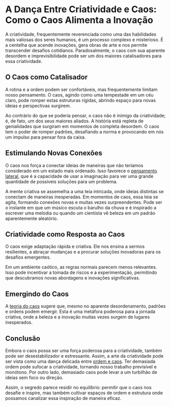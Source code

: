 # A Dança Entre Criatividade e Caos: Como o Caos Alimenta a Inovação

A criatividade, frequentemente reverenciada como uma das habilidades mais valiosas dos seres humanos, é um processo complexo e misterioso. É a centelha que acende inovações, gera obras de arte e nos permite transcender desafios cotidianos. Paradoxalmente, o caos com sua aparente desordem e imprevisibilidade pode ser um dos maiores catalisadores para essa criatividade.

## O Caos como Catalisador

A rotina e a ordem podem ser confortáveis, mas frequentemente limitam nosso pensamento. O caos, agindo como uma tempestade em um céu claro, pode romper estas estruturas rígidas, abrindo espaço para novas ideias e perspectivas surgirem.

Ao contrário do que se poderia pensar, o caos não é inimigo da criatividade; é, de fato, um dos seus maiores aliados. A história está repleta de genialidades que surgiram em momentos de completa desordem. O caos tem o poder de romper padrões, desafiando a norma e provocando em nós um impulso para pensar fora da caixa.

## Estimulando Novas Conexões

O caos nos força a conectar ideias de maneiras que não teríamos considerado em um estado mais ordenado. Isso favorece o [pensamento lateral](https://en.wikipedia.org/wiki/Lateral_thinking), que é a capacidade de usar a imaginação para ver uma grande quantidade de possíveis soluções para um problema.

A mente criativa se assemelha a uma teia intricada, onde ideias distintas se conectam de maneiras inesperadas. Em momentos de caos, essa teia se agita, formando conexões novas e muitas vezes surpreendentes. Pode ser o instante em que um músico escuta o barulho da chuva e é inspirado a escrever uma melodia ou quando um cientista vê beleza em um padrão aparentemente aleatório.

## Criatividade como Resposta ao Caos

O caos exige adaptação rápida e criativa. Ele nos ensina a sermos resilientes, a abraçar mudanças e a procurar soluções inovadoras para os desafios emergentes.

Em um ambiente caótico, as regras normais parecem menos relevantes. Isso pode incentivar a tomada de riscos e a experimentação, permitindo que descubramos novas abordagens e inovações significativas.

## Emergindo do Caos

A [teoria do caos](https://en.wikipedia.org/wiki/Chaos_theory) sugere que, mesmo no aparente desordenamento, padrões e ordens podem emergir. Esta é uma metáfora poderosa para a jornada criativa, onde a beleza e a inovação muitas vezes surgem de lugares inesperados.

## Conclusão

Embora o caos possa ser uma força poderosa para a criatividade, também pode ser desestabilizador e estressante. Assim, a arte da criatividade pode ser vista como uma dança delicada entre [ordem e caos](https://en.wikipedia.org/wiki/Edge_of_chaos). Ter demasiada ordem pode sufocar a criatividade, tornando nosso trabalho previsível e monótono. Por outro lado, demasiado caos pode levar a um turbilhão de ideias sem foco ou direção.

Assim, o segredo parece residir no equilíbrio: permitir que o caos nos desafie e inspire, mas também cultivar espaços de ordem e estrutura onde possamos canalizar essa inspiração de maneira eficaz.

